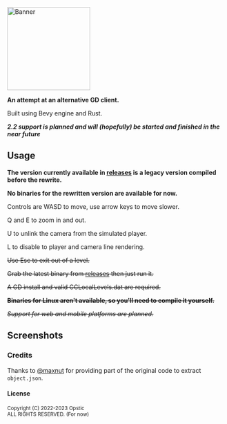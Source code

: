 <img src="https://github.com/opstic/gdclone/raw/main/assets/branding/banner.png" alt="Banner" width="192" height="192">

<br />

**An attempt at an alternative GD client.**

Built using Bevy engine and Rust.

***2.2 support is planned and will (hopefully) be started and finished in the near future***

## Usage

**The version currently available in [releases](https://github.com/opstic/gdclone/releases) is a legacy version compiled
before the rewrite.**

**No binaries for the rewritten version are available for now.**

Controls are WASD to move, use arrow keys to move slower.

Q and E to zoom in and out.

U to unlink the camera from the simulated player.

L to disable to player and camera line rendering.

~~Use Esc to exit out of a level.~~

~~Grab the latest binary from [releases](https://github.com/opstic/gdclone/releases) then just run it.~~

~~A GD install and valid CCLocalLevels.dat are required.~~

~~**Binaries for Linux aren't available, so you'll need to compile it yourself.**~~

~~*Support for web and mobile platforms are planned.*~~

## Screenshots

### Credits

Thanks to [@maxnut](https://github.com/maxnut) for providing part of the original code to extract `object.json`.

#### License

<sub>
Copyright (C) 2022-2023 Opstic
</sub>
<br />
<sub>
ALL RIGHTS RESERVED. (For now)
</sub>